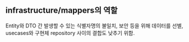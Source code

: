 ## infrastructure/mappers의 역할

Entity와 DTO 간 발생할 수 있는 식별자명의 불일치,
보안 등을 위해 데이터를 선별,
usecases와 구현체 repository 사이의 결합도 낮추기 위함.